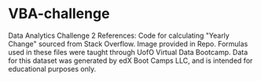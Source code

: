 # VBA-challenge
Data Analytics Challenge 2
References:
Code for calculating "Yearly Change" sourced from Stack Overflow. Image provided in Repo.
Formulas used in these files were taught through UofO Virtual Data Bootcamp. Data for this dataset was generated by edX Boot Camps LLC, and is intended for educational purposes only.

